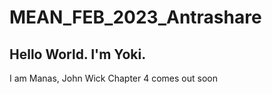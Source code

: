 # MEAN_FEB_2023_Antrashare
## Hello World. I'm Yoki.
I am Manas, John Wick Chapter 4 comes out soon


